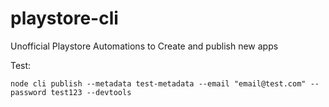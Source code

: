 # playstore-cli
Unofficial Playstore Automations to Create and publish new apps


Test:
```
node cli publish --metadata test-metadata --email "email@test.com" --password test123 --devtools
```

